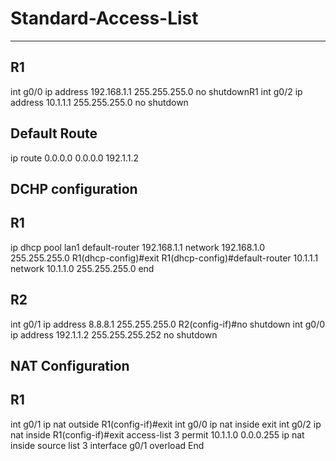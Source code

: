 # Standard-Access-List
-------------------
R1
----
int g0/0
ip address 192.168.1.1 255.255.255.0
no shutdownR1
int g0/2
ip address 10.1.1.1 255.255.255.0
no shutdown

Default Route
-------------
ip route 0.0.0.0 0.0.0.0 192.1.1.2

DCHP configuration
-------------------
R1
----
ip dhcp pool lan1
default-router 192.168.1.1
network 192.168.1.0 255.255.255.0
R1(dhcp-config)#exit
R1(dhcp-config)#default-router 10.1.1.1
network 10.1.1.0 255.255.255.0
end

R2
-----
int g0/1
ip address 8.8.8.1 255.255.255.0
R2(config-if)#no shutdown
int g0/0
ip address 192.1.1.2 255.255.255.252
no shutdown

NAT Configuration
------------------
R1
----
int g0/1
ip nat outside 
R1(config-if)#exit
int g0/0
ip nat inside 
exit
int g0/2
ip nat inside 
R1(config-if)#exit
access-list 3 permit 10.1.1.0 0.0.0.255
ip nat inside source list 3 interface g0/1 overload 
End 
